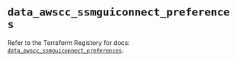 # `data_awscc_ssmguiconnect_preferences`

Refer to the Terraform Registory for docs: [`data_awscc_ssmguiconnect_preferences`](https://registry.terraform.io/providers/hashicorp/awscc/0.70.0/docs/data-sources/ssmguiconnect_preferences).
